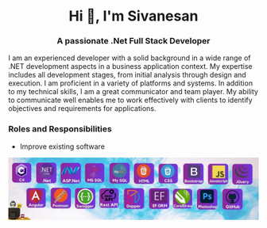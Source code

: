 

<h1 align="center">Hi 👋, I'm Sivanesan</h1>
<h3 align="center">A passionate .Net Full Stack Developer</h3>
<p>I am an experienced developer with a solid background in a wide range of .NET development aspects in a business application context. My expertise includes all development stages, from initial analysis through design and execution. I am proficient in a variety of platforms and systems. In addition to my technical skills, I am a great communicator and team player. My ability to communicate well enables me to work effectively with clients to identify objectives and requirements for applications.</p>

<h3>Roles and Responsibilities</h3>
<ul>
  <li>Improve existing software</li>
</ul>


<img align="center" alt="coding" width="1300" src="https://raw.githubusercontent.com/sivanesansubramani/sivanesansubramani/main/banner.jpg">
<br>
